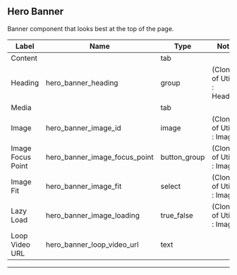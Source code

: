 ## Hero Banner
Banner component that looks best at the top of the page.

<table class="fields-table">
  <thead>
    <th>Label</th>
    <th>Name</th>
    <th>Type</th>
    <th>Notes</th>
  </thead>
  <tbody>
        <tr>
          <td>Content</td>
          <td></td>
          <td>tab</td>
          <td></td>
        </tr>
                    <tr>
                      <td>Heading</td>
                      <td>hero_banner_heading</td>
                      <td>group</td>
                      <td> (Clone of Utility : Heading)</td>
                    </tr>
        <tr>
          <td>Media</td>
          <td></td>
          <td>tab</td>
          <td></td>
        </tr>
                    <tr>
                      <td>Image</td>
                      <td>hero_banner_image_id</td>
                      <td>image</td>
                      <td> (Clone of Utility : Image)</td>
                    </tr>
                    <tr>
                      <td>Image Focus Point</td>
                      <td>hero_banner_image_focus_point</td>
                      <td>button_group</td>
                      <td> (Clone of Utility : Image)</td>
                    </tr>
                    <tr>
                      <td>Image Fit</td>
                      <td>hero_banner_image_fit</td>
                      <td>select</td>
                      <td> (Clone of Utility : Image)</td>
                    </tr>
                    <tr>
                      <td>Lazy Load</td>
                      <td>hero_banner_image_loading</td>
                      <td>true_false</td>
                      <td> (Clone of Utility : Image)</td>
                    </tr>
        <tr>
          <td>Loop Video URL</td>
          <td>hero_banner_loop_video_url</td>
          <td>text</td>
          <td></td>
        </tr>
  </tbody>
</table>

***